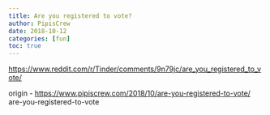 ```yaml
---
title: Are you registered to vote?
author: PipisCrew
date: 2018-10-12
categories: [fun]
toc: true
---
```


https://www.reddit.com/r/Tinder/comments/9n79jc/are_you_registered_to_vote/

origin - https://www.pipiscrew.com/2018/10/are-you-registered-to-vote/ are-you-registered-to-vote